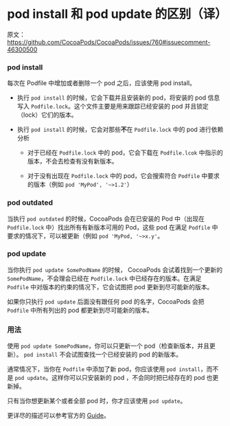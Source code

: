 pod install 和 pod update 的区别（译）
===================================

原文： https://github.com/CocoaPods/CocoaPods/issues/760#issuecomment-46300500

### pod install

每次在 Podfile 中增加或者删除一个 pod  之后，应该使用 pod install。

* 执行 `pod install` 的时候，它会下载并且安装新的 pod，将安装的 pod 信息写入 `Podfile.lock`。这个文件主要是用来跟踪已经安装的 pod 并且锁定（lock）它们的版本。

* 执行 `pod install` 的时候，它会对那些**不**在 `Podfile.lock` 中的 pod 进行依赖分析

    * 对于已经在 `Podfile.lock` 中的 pod，它会下载在 `Podfile.lcok` 中指示的版本，不会去检查有没有新版本。

    * 对于没有出现在 `Podfile.lock` 中的 pod，它会搜索符合 `Podfile` 中要求的版本（例如 `pod 'MyPod', '~>1.2'`）

### pod outdated

当执行 `pod outdated` 的时候，CocoaPods 会在已安装的 Pod 中（出现在 `Podfile.lock` 中）找出所有有新版本可用的 Pod，这些 pod 在满足 `Podfile` 中要求的情况下，可以被更新（例如 `pod 'MyPod, '~>x.y'`。

### pod update

当你执行 `pod update SomePodName` 的时候， CocoaPods 会试着找到一个更新的 `SomePodName`，不会理会已经在 `Podfile.lock` 中已经存在的版本。在满足 `Podfile` 中对版本的约束的情况下，它会试图把 pod 更新到尽可能新的版本。

如果你只执行 `pod update` 后面没有跟任何 pod 的名字，CocoaPods 会把 `Podfile` 中所有列出的 pod 都更新到尽可能新的版本。

### 用法

使用 `pod update SomePodName`，你可以只更新一个 pod（检查新版本，并且更新）。 `pod install` 不会试图查找一个已经安装的 pod 的新版本。

通常情况下，当你在 `Podfile` 中添加了新 pod，你应该使用 `pod install`，而不是 `pod update`。这样你可以只安装新的 pod ，不会同时把已经存在的 pod 也更新掉。

只有当你想更新某个或者全部 pod 时，你才应该使用 `pod update`。

更详尽的描述可以参考官方的 [Guide](http://guides.cocoapods.org/using/pod-install-vs-update.html)。